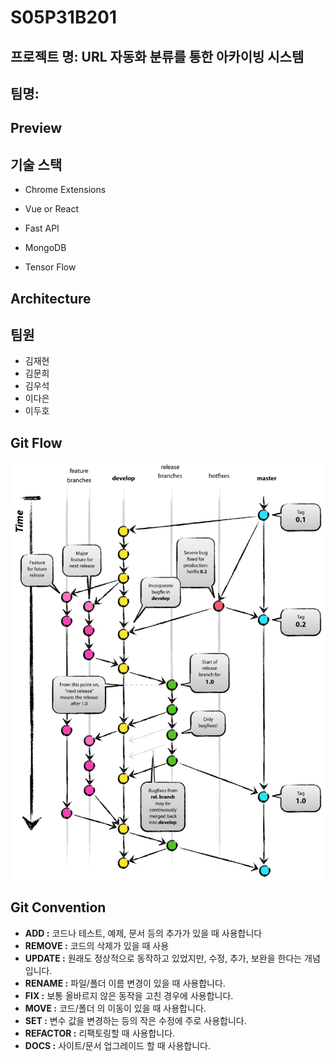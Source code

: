 # S05P31B201

## 프로젝트 명: URL 자동화 분류를 통한 아카이빙 시스템

## 팀명:



## Preview

## 기술 스택

- Chrome Extensions

- Vue or React

- Fast API

- MongoDB

- Tensor Flow

  

## Architecture

## 팀원

- 김재현
- 김문희
- 김우석
- 이다은
- 이두호

## Git Flow

![우린 Git-flow를 사용하고 있어요 | 우아한형제들 기술블로그](assets/git-flow_overall_graph.png)

## Git Convention

- **ADD :** 코드나 테스트, 예제, 문서 등의 추가가 있을 때 사용합니다
- **REMOVE :** 코드의 삭제가 있을 때 사용
- **UPDATE :** 원래도 정상적으로 동작하고 있었지만, 수정, 추가, 보완을 한다는 개념입니다.
- **RENAME :** 파일/폴더 이름 변경이 있을 때 사용합니다.
- **FIX :** 보통 올바르지 않은 동작을 고친 경우에 사용합니다.
- **MOVE :** 코드/폴더 의 이동이 있을 때 사용합니다.
- **SET :** 변수 값을 변경하는 등의 작은 수정에 주로 사용합니다.
- **REFACTOR :** 리팩토링할 때 사용합니다.
- **DOCS :** 사이트/문서 업그레이드 할 때 사용합니다.



